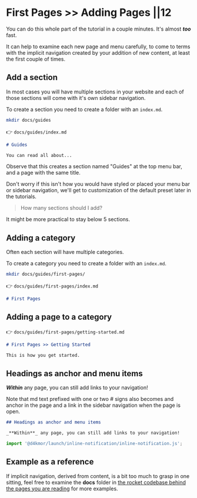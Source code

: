 # First Pages >> Adding Pages ||12

<inline-notification type="warning">

You can do this whole part of the tutorial in a couple minutes. It's almost _**too**_ fast.

It can help to examine each new page and menu carefully, to come to terms with the implicit navigation created by your addition of new content, at least the first couple of times.

</inline-notification>

## Add a section

In most cases you will have multiple sections in your website and each of those sections will come with it's own sidebar navigation.

To create a section you need to create a folder with an `index.md`.

```bash
mkdir docs/guides
```

👉 `docs/guides/index.md`

```md
# Guides

You can read all about...
```

Observe that this creates a section named "Guides" at the top menu bar, and a page with the same title.

<inline-notification type="tip">

Don't worry if this isn't how you would have styled or placed your menu bar or sidebar navigation, we'll get to customization of the default preset later in the tutorials.

</inline-notification>

> How many sections should I add?

It might be more practical to stay below 5 sections.

## Adding a category

Often each section will have multiple categories.

To create a category you need to create a folder with an `index.md`.

```bash
mkdir docs/guides/first-pages/
```

👉 `docs/guides/first-pages/index.md`

```md
# First Pages
```

## Adding a page to a category

👉 `docs/guides/first-pages/getting-started.md`

```md
# First Pages >> Getting Started

This is how you get started.
```

## Headings as anchor and menu items

_**Within**_ any page, you can still add links to your navigation!

Note that md text prefixed with one or two # signs also becomes and anchor in the page and a link in the sidebar navigation when the page is open.

```md
## Headings as anchor and menu items

_**Within**_ any page, you can still add links to your navigation!
```

```js script
import '@d4kmor/launch/inline-notification/inline-notification.js';
```

## Example as a reference

If implicit navigation, derived from content, is a bit too much to grasp in one sitting, feel free to examine the **docs** folder in [the rocket codebase behind the pages you are reading](https://github.com/daKmoR/rocket) for more examples.

